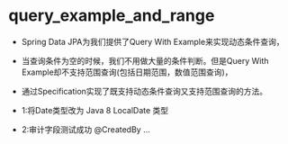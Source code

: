 # query_example_and_range

- Spring Data JPA为我们提供了Query With Example来实现动态条件查询，
- 当查询条件为空的时候，我们不用做大量的条件判断。但是Query With Example却不支持范围查询(包括日期范围，数值范围查询)，
- 通过Specification实现了既支持动态条件查询又支持范围查询的方法。


- 1:将Date类型改为 Java 8 LocalDate 类型
- 2:审计字段测试成功 @CreatedBy ...